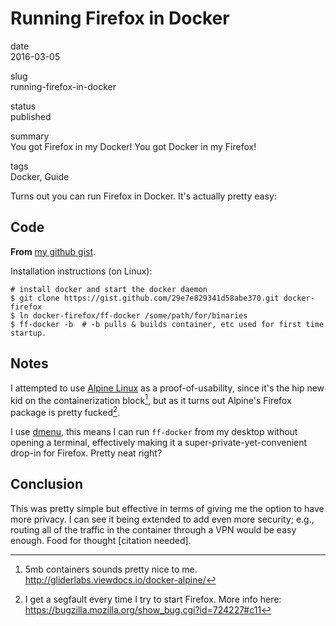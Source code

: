 # Running Firefox in Docker

date  
2016-03-05

slug  
running-firefox-in-docker

status  
published

summary  
You got Firefox in my Docker! You got Docker in my Firefox!

tags  
Docker, Guide

Turns out you can run Firefox in Docker. It's actually pretty easy:

## Code

**From** [my github
gist](https://gist.github.com/ElijahCaine/29e7e829341d58abe370).

<script src="https://gist.github.com/ElijahCaine/29e7e829341d58abe370.js"></script>

Installation instructions (on Linux):

``` text
# install docker and start the docker daemon
$ git clone https://gist.github.com/29e7e829341d58abe370.git docker-firefox
$ ln docker-firefox/ff-docker /some/path/for/binaries
$ ff-docker -b  # -b pulls & builds container, etc used for first time startup.
```

## Notes

I attempted to use [Alpine Linux](http://alpinelinux.org/) as a
proof-of-usability, since it's the hip new kid on the containerization
block[^1], but as it turns out Alpine's Firefox package is pretty
fucked[^2].

I use [dmenu](https://wiki.archlinux.org/index.php/Dmenu), this means I
can run `ff-docker` from my desktop without opening a terminal,
effectively making it a super-private-yet-convenient drop-in for
Firefox. Pretty neat right?

## Conclusion

This was pretty simple but effective in terms of giving me the option to
have more privacy. I can see it being extended to add even more
security; e.g., routing all of the traffic in the container through a
VPN would be easy enough. Food for thought \[citation needed\].

[^1]: 5mb containers sounds pretty nice to me.
    <http://gliderlabs.viewdocs.io/docker-alpine/>

[^2]: I get a segfault every time I try to start Firefox. More info
    here: <https://bugzilla.mozilla.org/show_bug.cgi?id=724227#c11>
